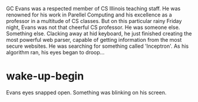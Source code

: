 GC Evans was a respected member of CS Illinois teaching staff. He was renowned for his work in Parellel Computing and his excellence as a professor in a multitude of CS classes. But on this particular rainy Friday night, Evans was not that cheerful CS professor. He was someone else. Something else. Clacking away at hid keyboard, he just finished creating the most powerful web parser, capable of getting information from the most secure websites. He was searching for something called 'Inceptron'. As his algorithm ran, his eyes began to droop...

# wake-up-begin
Evans eyes snapped open. Something was blinking on his screen.
